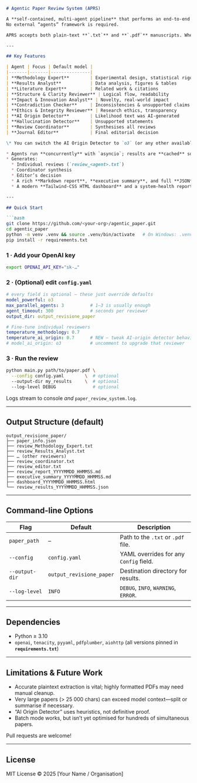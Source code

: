 ````markdown
# Agentic Paper Review System (APRS)

A **self-contained, multi-agent pipeline** that performs an end-to-end peer-review of scientific manuscripts by orchestrating several specialised reviewers—each powered *directly* by the OpenAI Chat Completions API.  
No external “agents” framework is required.

APRS accepts both plain-text **`.txt`** and **`.pdf`** manuscripts. When a PDF is provided, the text is automatically extracted with **pdfplumber**.

---

## Key Features

| Agent | Focus | Default model |
|-------|-------|---------------|
| **Methodology Expert**        | Experimental design, statistical rigour          | `o3` |
| **Results Analyst**           | Data analysis, figures & tables                  | `o3` |
| **Literature Expert**         | Related work & citations                         | `gpt-4.1` |
| **Structure & Clarity Reviewer** | Logical flow, readability                     | `gpt-4.1-mini` |
| **Impact & Innovation Analyst** | Novelty, real-world impact                    | `gpt-4.1` |
| **Contradiction Checker**     | Inconsistencies & unsupported claims             | `o3` |
| **Ethics & Integrity Reviewer** | Research ethics, transparency                 | `gpt-4.1` |
| **AI Origin Detector**        | Likelihood text was AI-generated                 | `gpt-4.1`* |
| **Hallucination Detector**    | Unsupported statements                           | `gpt-4.1` |
| **Review Coordinator**        | Synthesises all reviews                          | `o3` |
| **Journal Editor**            | Final editorial decision                         | `gpt-4.1` |

\* You can switch the AI Origin Detector to `o3` (or any other available model) via **`config.yaml`**.

* Agents run **concurrently** with `asyncio`; results are **cached** so repeated runs are fast.  
* Generates:
  * Individual reviews (`review_<agent>.txt`)
  * Coordinator synthesis
  * Editor’s decision
  * A rich **Markdown report**, **executive summary**, and full **JSON** dump
  * A modern **Tailwind-CSS HTML dashboard** and a system-health report

---

## Quick Start

```bash
git clone https://github.com/<your-org>/agentic_paper.git
cd agentic_paper
python -m venv .venv && source .venv/bin/activate   # On Windows: .venv\Scripts\activate
pip install -r requirements.txt
````

### 1 · Add your OpenAI key

```bash
export OPENAI_API_KEY="sk-…"
```

### 2 · (Optional) edit **`config.yaml`**

```yaml
# every field is optional – these just override defaults
model_powerful: o3
max_parallel_agents: 3          # 1–3 is usually enough
agent_timeout: 300              # seconds per reviewer
output_dir: output_revisione_paper

# Fine-tune individual reviewers
temperature_methodology: 0.7
temperature_ai_origin: 0.7      # NEW – tweak AI-origin detector behaviour
# model_ai_origin: o3           # uncomment to upgrade that reviewer
```

### 3 · Run the review

```bash
python main.py path/to/paper.pdf \
  --config config.yaml        \  # optional
  --output-dir my_results     \  # optional
  --log-level DEBUG              # optional
```

Logs stream to console *and* `paper_review_system.log`.

---

## Output Structure (default)

```
output_revisione_paper/
├── paper_info.json
├── review_Methodology_Expert.txt
├── review_Results_Analyst.txt
├── … (other reviewers)
├── review_coordinator.txt
├── review_editor.txt
├── review_report_YYYYMMDD_HHMMSS.md
├── executive_summary_YYYYMMDD_HHMMSS.md
├── dashboard_YYYYMMDD_HHMMSS.html
└── review_results_YYYYMMDD_HHMMSS.json
```

---

## Command-line Options

| Flag           | Default                  | Description                            |
| -------------- | ------------------------ | -------------------------------------- |
| `paper_path`   | –                        | Path to the `.txt` or `.pdf` file.     |
| `--config`     | `config.yaml`            | YAML overrides for any `Config` field. |
| `--output-dir` | `output_revisione_paper` | Destination directory for results.     |
| `--log-level`  | `INFO`                   | `DEBUG`, `INFO`, `WARNING`, `ERROR`.   |

---

## Dependencies

* Python ≥ 3.10
* `openai`, `tenacity`, `pyyaml`, `pdfplumber`, `aiohttp`
  (all versions pinned in **`requirements.txt`**)

---

## Limitations & Future Work

* Accurate plaintext extraction is vital; highly formatted PDFs may need manual cleanup.
* Very large papers (> 25 000 chars) can exceed model context—split or summarise if necessary.
* “AI Origin Detector” uses heuristics, not definitive proof.
* Batch mode works, but isn’t yet optimised for hundreds of simultaneous papers.

Pull requests are welcome!

---

## License

MIT License © 2025 \[Your Name / Organisation]

```
```

